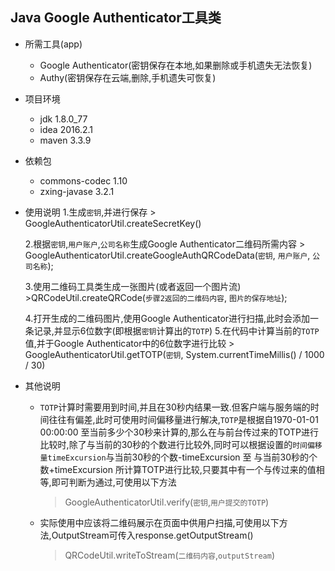 ## Java Google Authenticator工具类

- 所需工具(app)
    - Google Authenticator(密钥保存在本地,如果删除或手机遗失无法恢复)
    - Authy(密钥保存在云端,删除,手机遗失可恢复)
- 项目环境
    - jdk 1.8.0_77
    - idea 2016.2.1
    - maven 3.3.9
- 依赖包
    - commons-codec 1.10
    - zxing-javase  3.2.1
- 使用说明
    1.生成`密钥`,并进行保存
        > GoogleAuthenticatorUtil.createSecretKey()

    2.根据`密钥`,`用户账户`,`公司名称`生成Google Authenticator二维码所需内容
        > GoogleAuthenticatorUtil.createGoogleAuthQRCodeData(`密钥`, `用户账户`, `公司名称`);
        
    3.使用二维码工具类生成一张图片(或者返回一个图片流)
        >QRCodeUtil.createQRCode(`步骤2返回的二维码内容`, `图片的保存地址`);
        
    4.打开生成的二维码图片,使用Google Authenticator进行扫描,此时会添加一条记录,并显示6位数字(即根据`密钥`计算出的`TOTP`)
    5.在代码中计算当前的`TOTP`值,并于Google Authenticator中的6位数字进行比较
        > GoogleAuthenticatorUtil.getTOTP(`密钥`, System.currentTimeMillis() / 1000 / 30)
- 其他说明

    - `TOTP`计算时需要用到时间,并且在30秒内结果一致.但客户端与服务端的时间往往有偏差,此时可使用时间偏移量进行解决,`TOTP`是根据自1970-01-01 00:00:00 至当前多少个30秒来计算的,那么在与前台传过来的TOTP进行比较时,除了与当前的30秒的个数进行比较外,同时可以根据设置的`时间偏移量timeExcursion`与当前30秒的个数-timeExcursion 至 与当前30秒的个数+timeExcursion 所计算TOTP进行比较,只要其中有一个与传过来的值相等,即可判断为通过,可使用以下方法
        > GoogleAuthenticatorUtil.verify(`密钥`,`用户提交的TOTP`)
    
    - 实际使用中应该将二维码展示在页面中供用户扫描,可使用以下方法,OutputStream可传入response.getOutputStream()
        > QRCodeUtil.writeToStream(`二维码内容`,`outputStream`)
    
        
    
        


    



